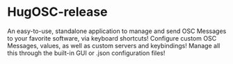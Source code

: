 # HugOSC-release
An easy-to-use, standalone application to manage and send OSC Messages to your favorite software, via keyboard shortcuts! Configure custom OSC Messages, values, as well as custom servers and keybindings! Manage all this through the built-in GUI or .json configuration files!
